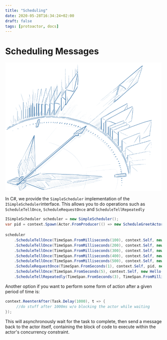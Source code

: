```yaml
---
title: "Scheduling"
date: 2020-05-28T16:34:24+02:00
draft: false
tags: [protoactor, docs]
---
```


# Scheduling Messages

![scheduling](images/Scheduling-blue.png)

In C#, we provide the `SimpleScheduler` implementation of the `ISimpleScheduler`interface.
This allows you to do operations such as `ScheduleTellOnce`, `ScheduleRequestOnce` and `ScheduleTellRepeatedly`

```csharp
ISimpleScheduler scheduler = new SimpleScheduler();
var pid = context.Spawn(Actor.FromProducer(() => new ScheduleGreetActor()));

scheduler
    .ScheduleTellOnce(TimeSpan.FromMilliseconds(100), context.Self, new SimpleMessage("test 1"))
    .ScheduleTellOnce(TimeSpan.FromMilliseconds(200), context.Self, new SimpleMessage("test 2"))
    .ScheduleTellOnce(TimeSpan.FromMilliseconds(300), context.Self, new SimpleMessage("test 3"))
    .ScheduleTellOnce(TimeSpan.FromMilliseconds(400), context.Self, new SimpleMessage("test 4"))
    .ScheduleTellOnce(TimeSpan.FromMilliseconds(500), context.Self, new SimpleMessage("test 5"))
    .ScheduleRequestOnce(TimeSpan.FromSeconds(1), context.Self, pid, new Greet("Daniel"))
    .ScheduleTellOnce(TimeSpan.FromSeconds(5), context.Self, new Hello())
    .ScheduleTellRepeatedly(TimeSpan.FromSeconds(3), TimeSpan.FromMilliseconds(500), context.Self, new HickUp(), out timer);
```

Another option if you want to perform some form of action after a given period of time is:

```csharp
context.ReenterAfter(Task.Delay(1000), t => {
     //do stuff after 1000ms w/o blocking the actor while waiting
});
```

This will asynchronously wait for the task to complete, then send a message back to the actor itself, containing the
block of code to execute within the actor's concurrency constraint.
